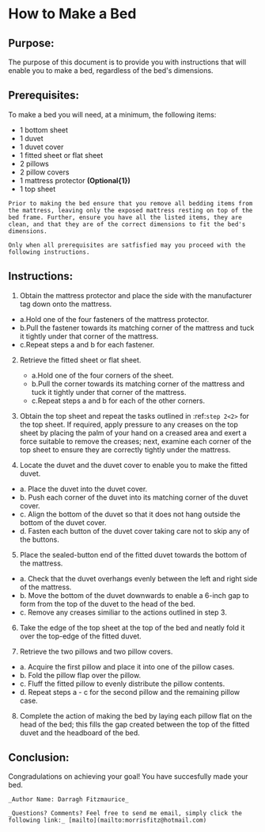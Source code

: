 How to Make a Bed
=================

Purpose:
--------

The purpose of this document is to provide you with instructions that will enable you to make a bed, regardless of the bed's dimensions. 

Prerequisites:
--------------

To make a bed you will need, at a minimum, the following items:
* 1 bottom sheet 
* 1 duvet
* 1 duvet cover
* 1 fitted sheet or flat sheet
* 2 pillows
* 2 pillow covers
* 1 mattress protector **(Optional{1})**
* 1 top sheet

```
Prior to making the bed ensure that you remove all bedding items from the mattress, leaving only the exposed mattress resting on top of the bed frame. Further, ensure you have all the listed items, they are clean, and that they are of the correct dimensions to fit the bed's dimensions. 

Only when all prerequisites are satfisfied may you proceed with the following instructions.
```

Instructions:
-------------

1) Obtain the mattress protector and place the side with the manufacturer tag down onto the mattress. 
- a.Hold one of the four fasteners of the mattress protector.
- b.Pull the fastener towards its matching corner of the mattress and tuck it tightly under that corner of the mattress.
- c.Repeat steps a and b for each fastener.

2) Retrieve the fitted sheet or flat sheet.
   - a.Hold one of the four corners of the sheet.
   - b.Pull the corner towards its matching corner of the mattress and tuck it tightly under that corner of the mattress.
   - c.Repeat steps a and b for each of the other corners.

3) Obtain the top sheet and repeat the tasks outlined in :ref:`step 2<2>` for the top sheet. 
    If required, apply pressure to any creases on the top sheet by placing the palm of your hand on a creased area and exert a force suitable to remove the creases; next, examine each corner of the top sheet to ensure they are correctly tightly under the mattress.

4) Locate the duvet and the duvet cover to enable you to make the fitted duvet. 
- a. Place the duvet into the duvet cover.
- b. Push each corner of the duvet into its matching corner of the duvet cover. 
- c. Align the bottom of the duvet so that it does not hang outside the bottom of the duvet cover.
- d. Fasten each button of the duvet cover taking care not to skip any of the buttons.

5) Place the sealed-button end of the fitted duvet towards the bottom of the mattress.
- a. Check that the duvet overhangs evenly between the left and right side of the mattress. 
- b. Move the bottom of the duvet downwards to enable a 6-inch gap to form from the top of the duvet to the head of the bed.
- c. Remove any creases similiar to the actions outlined in step 3. 


6) Take the edge of the top sheet at the top of the bed and neatly fold it over the top-edge of the fitted duvet. 

7) Retrieve the two pillows and two pillow covers.
- a. Acquire the first pillow and place it into one of the pillow cases.
- b. Fold the pillow flap over the pillow. 
- c. Fluff the fitted pillow to evenly distribute the pillow contents. 
- d. Repeat steps a - c for the second pillow and the remaining pillow case. 

8) Complete the action of making the bed by laying each pillow flat on the head of the bed; this fills the gap created between the top of the fitted duvet and the headboard of the bed. 

Conclusion:
-----------

Congradulations on achieving your goal! You have succesfully made your bed.

```
_Author Name: Darragh Fitzmaurice_

_Questions? Comments? Feel free to send me email, simply click the following link:_ [mailto](mailto:morrisfitz@hotmail.com)
```


